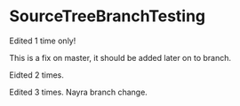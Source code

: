 # SourceTreeBranchTesting

Edited 1 time only!

This is a fix on master, it should be added later on to branch.

Eidted 2 times.

Edited 3 times.
Nayra branch change.
